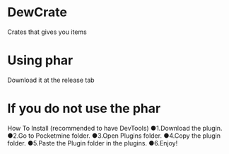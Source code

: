 # DewCrate
Crates that gives you items

# Using phar
Download it at the release tab

# If you do not use the phar
How To Install (recommended to have DevTools)
●1.Download the plugin.
●2.Go to Pocketmine folder.
●3.Open Plugins folder.
●4.Copy the plugin folder.
●5.Paste the Plugin folder in the plugins.
●6.Enjoy!
